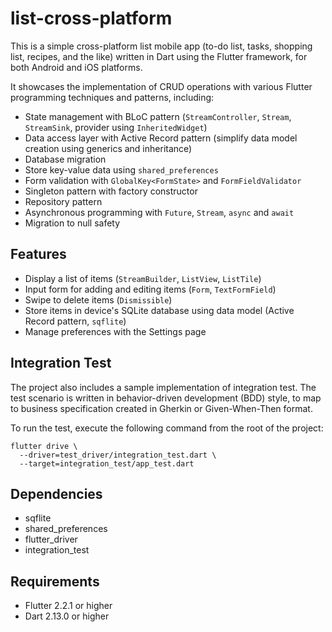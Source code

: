 # list-cross-platform
This is a simple cross-platform list mobile app 
(to-do list, tasks, shopping list, recipes, and the like) 
written in Dart using the Flutter framework, 
for both Android and iOS platforms.

It showcases the implementation of CRUD operations 
with various Flutter programming techniques and patterns, including:
- State management with BLoC pattern 
  (`StreamController`, `Stream`, `StreamSink`, provider using `InheritedWidget`)
- Data access layer with Active Record pattern 
  (simplify data model creation using generics and inheritance)
- Database migration
- Store key-value data using `shared_preferences`
- Form validation with `GlobalKey<FormState>` and `FormFieldValidator`
- Singleton pattern with factory constructor
- Repository pattern
- Asynchronous programming with `Future`, `Stream`, `async` and `await`
- Migration to null safety

## Features
- Display a list of items (`StreamBuilder`, `ListView`, `ListTile`)
- Input form for adding and editing items (`Form`, `TextFormField`)
- Swipe to delete items (`Dismissible`)
- Store items in device's SQLite database using data model 
  (Active Record pattern, `sqflite`)
- Manage preferences with the Settings page

## Integration Test
The project also includes a sample implementation of integration test. 
The test scenario is written in behavior-driven development (BDD) style, 
to map to business specification created in Gherkin or Given-When-Then format.

To run the test, execute the following command from the root of the project:
```
flutter drive \
  --driver=test_driver/integration_test.dart \
  --target=integration_test/app_test.dart
```

## Dependencies
- sqflite
- shared_preferences
- flutter_driver
- integration_test

## Requirements
- Flutter 2.2.1 or higher
- Dart 2.13.0 or higher
